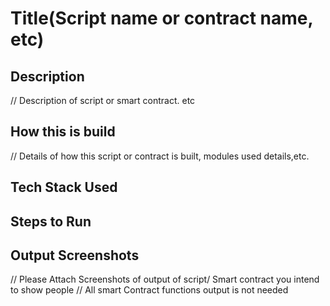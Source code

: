 # Title(Script name or contract name, etc)

## Description
// Description of script or smart contract. etc

## How this is build
// Details of how this script or contract is built, modules used details,etc.

## Tech Stack Used

## Steps to Run

## Output Screenshots
// Please Attach Screenshots of output of script/ Smart contract you intend to show people
// All smart Contract functions output is not needed
